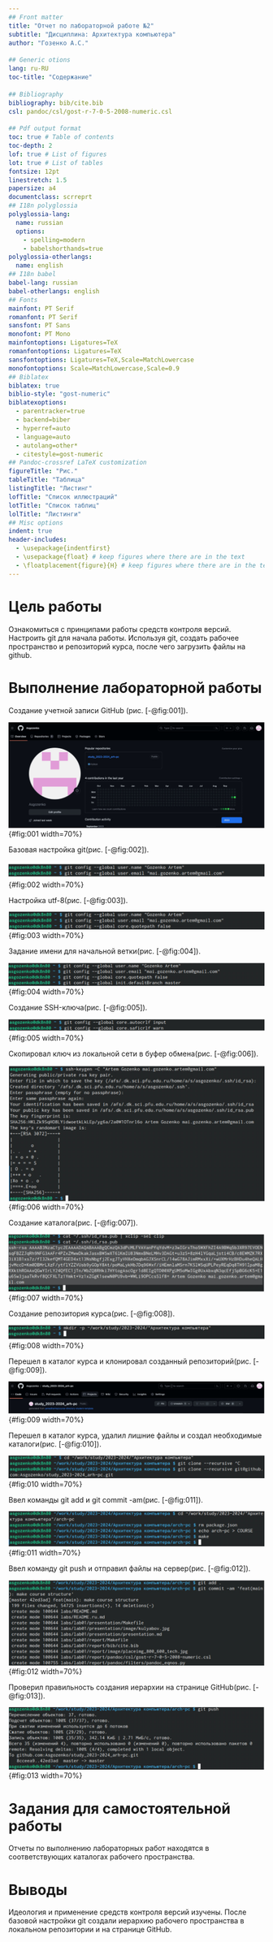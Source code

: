 ```yaml
---
## Front matter
title: "Отчет по лабораторной работе №2"
subtitle: "Дисциплина: Архитектура компьютера"
author: "Гозенко А.С."

## Generic otions
lang: ru-RU
toc-title: "Содержание"

## Bibliography
bibliography: bib/cite.bib
csl: pandoc/csl/gost-r-7-0-5-2008-numeric.csl

## Pdf output format
toc: true # Table of contents
toc-depth: 2
lof: true # List of figures
lot: true # List of tables
fontsize: 12pt
linestretch: 1.5
papersize: a4
documentclass: scrreprt
## I18n polyglossia
polyglossia-lang:
  name: russian
  options:
	- spelling=modern
	- babelshorthands=true
polyglossia-otherlangs:
  name: english
## I18n babel
babel-lang: russian
babel-otherlangs: english
## Fonts
mainfont: PT Serif
romanfont: PT Serif
sansfont: PT Sans
monofont: PT Mono
mainfontoptions: Ligatures=TeX
romanfontoptions: Ligatures=TeX
sansfontoptions: Ligatures=TeX,Scale=MatchLowercase
monofontoptions: Scale=MatchLowercase,Scale=0.9
## Biblatex
biblatex: true
biblio-style: "gost-numeric"
biblatexoptions:
  - parentracker=true
  - backend=biber
  - hyperref=auto
  - language=auto
  - autolang=other*
  - citestyle=gost-numeric
## Pandoc-crossref LaTeX customization
figureTitle: "Рис."
tableTitle: "Таблица"
listingTitle: "Листинг"
lofTitle: "Список иллюстраций"
lotTitle: "Список таблиц"
lolTitle: "Листинги"
## Misc options
indent: true
header-includes:
  - \usepackage{indentfirst}
  - \usepackage{float} # keep figures where there are in the text
  - \floatplacement{figure}{H} # keep figures where there are in the text
---
```


# Цель работы

Ознакомиться с принципами работы средств контроля версий. Настроить git для начала работы.
Используя git, создать рабочее пространство и репозиторий курса, после чего загрузить файлы на
github.

# Выполнение лабораторной работы

Создание учетной записи GitHub (рис. [-@fig:001]).

![Создание учетной записи](image/1.png){#fig:001 width=70%}

Базовая настройка git(рис. [-@fig:002]).

![Указал имя и почту владельца репозитория](image/2.png){#fig:002 width=70%}

Настройка utf-8(рис. [-@fig:003]).

![Настройка](image/3.png){#fig:003 width=70%}

Задание имени для начальной ветки(рис. [-@fig:004]).

![Задали имя "master"](image/4.png){#fig:004 width=70%}

Создание SSH-ключа(рис. [-@fig:005]).

![Создал ключ](image/5.png){#fig:005 width=70%}

Скопировал ключ из локальной сети в буфер обмена(рис. [-@fig:006]).

![Скопировал ключ](image/6.png){#fig:006 width=70%}

Создание каталога(рис. [-@fig:007]).

![Создал каталог](image/7.png){#fig:007 width=70%}

Создание репозитория курса(рис. [-@fig:008]).

![Создал репозиторий](image/8.png){#fig:008 width=70%}

Перешел в каталог курса и клонировал созданный репозиторий(рис. [-@fig:009]).

![Клонироване репозитория](image/9.png){#fig:009 width=70%}

Перешел в каталог курса, удалил лишние файлы и создал необходимые каталоги(рис. [-@fig:010]).

![Удаление лишнего и создание каталогов](image/10.png){#fig:010 width=70%}

Ввел команды git add и git commit -am(рис. [-@fig:011]).

![Команды](image/11.png){#fig:011 width=70%}

Ввел команду git push и отправил файлы на сервер(рис. [-@fig:012]).

![Команды](image/12.png){#fig:012 width=70%}

Проверил правильность создания иерархии на странице GitHub(рис. [-@fig:013]).

![Страница Github](image/13.png){#fig:013 width=70%}

# Задания для самостоятельной работы
Отчеты по выполнению лабораторных работ находятся в соответствующих каталогах рабочего пространства.

# Выводы

Идеология и применение средств контроля версий изучены. После базовой настройки git
создали иерархию рабочего пространства в локальном репозитории и на странице GitHub.
